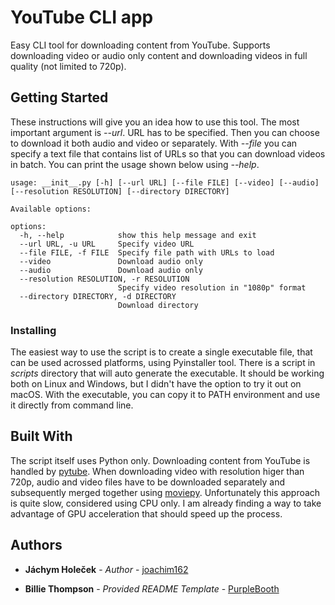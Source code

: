 # YouTube CLI app

Easy CLI tool for downloading content from YouTube. Supports downloading video or audio only
content and downloading videos in full quality (not limited to 720p).

## Getting Started

These instructions will give you an idea how to use this tool. The most important argument is *--url*. URL has to be specified. Then you can choose to download it both audio and video or separately. With *--file* you can specify a text file that contains list of URLs so that you can download videos in batch. You can print the usage shown below using *--help*.
```
usage: __init__.py [-h] [--url URL] [--file FILE] [--video] [--audio] [--resolution RESOLUTION] [--directory DIRECTORY]

Available options:

options:
  -h, --help            show this help message and exit
  --url URL, -u URL     Specify video URL
  --file FILE, -f FILE  Specify file path with URLs to load
  --video               Download audio only
  --audio               Download audio only
  --resolution RESOLUTION, -r RESOLUTION
                        Specify video resolution in "1080p" format
  --directory DIRECTORY, -d DIRECTORY
                        Download directory
```

### Installing

The easiest way to use the script is to create a single executable file, that can
be used acrossed platforms, using Pyinstaller tool. There is a script in *scripts* directory that
will auto generate the executable. It should be working both on Linux and Windows, but I didn't
have the option to try it out on macOS. 
With the executable, you can copy it to PATH environment and use it directly from command line.

## Built With

The script itself uses Python only. Downloading content from YouTube is handled
by [pytube](https://pypi.org/project/pytube/). When downloading video with resolution higer than
720p, audio and video files have to be downloaded separately and subsequently merged together using [moviepy](https://pypi.org/project/moviepy). Unfortunately this approach is quite slow, considered using CPU only. I am already finding a way to take advantage of GPU acceleration that should speed up the process.
## Authors

  - **Jáchym Holeček** - *Author* -
    [joachim162](https://github.com/joachim162)

  - **Billie Thompson** - *Provided README Template* -
    [PurpleBooth](https://github.com/PurpleBooth)
